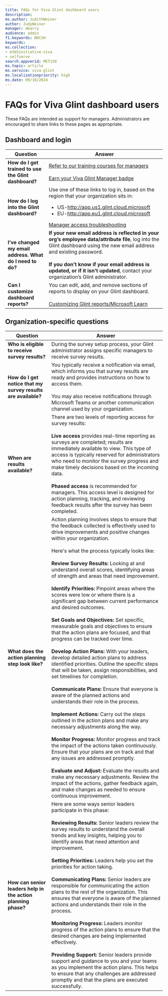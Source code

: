 ```yaml
---
title: FAQs for Viva Glint dashboard users
description: 
ms.author: JudithWeiner
author: JudyWeiner
manager: mbarry
audience: admin
f1.keywords: NOCSH
keywords: 
ms.collection:  
- m365initiative-viva
- selfserve 
search.appverid: MET150 
ms.topic: article
ms.service: viva-glint
ms.localizationpriority: high
ms.date: 09/18/2024
---
```


# FAQs for Viva Glint dashboard users

These FAQs are intended as support for managers. Administrators are encouraged to share links to these pages as appropriate.

## Dashboard and login

|Question|Answer|
|----|-----|
|**How do I get trained to use the Glint dashboard?**|[Refer to our training courses for managers](https:/learn.microsoft.com/en-us/viva/glint/start/viva-glint-learning-paths-and-modules#courses-for-managers)<br></br>[Earn your Viva Glint Manager badge](https://learn.microsoft.com/en-us/viva/glint/start/viva-glint-learning-paths-and-modules#courses-for-managers)|
|**How do I log into the Glint dashboard?**|Use one of these links to log in, based on the region that your organization sits in:<ul><li>US-http://app.us1.glint.cloud.microsoft </li><li>EU-http://app.eu1.glint.cloud.microsoft</ul>[Manager access troubleshooting](https://learn.microsoft.com/en-us/viva/glint/setup/manager-access-issues)|
|**I’ve changed my email address. What do I need to do?**|**If your new email address is reflected in your org’s employee data/attribute file**, log into the Glint dashboard using the new email address and existing password.<br></br>**If you don't know if your email address is updated, or if it isn't updated**, contact your organization’s Glint administrator.|
|**Can I customize dashboard reports?**|You can edit, add, and remove sections of reports to display on your Glint dashboard.<br></br>[Customizing Glint reports/Microsoft Learn](https://learn.microsoft.com/en-us/viva/glint/reports/report-customization)|

## Organization-specific questions

|Question|Answer|
|----|-----|
|**Who is eligible to receive survey results?**|During the survey setup process, your Glint administrator assigns specific managers to receive survey results.|
|**How do I get notice that my survey results are available?**|You typically receive a notification via email, which informs you that survey results are ready and provides instructions on how to access them. <br></br>You may also receive notifications through Microsoft Teams or another communication channel used by your organization.|
|**When are results available?**|There are two levels of reporting access for survey results: <br></br>**Live access** provides real-time reporting as surveys are completed; results are immediately available to view. This type of access is typically reserved for administrators who need to monitor the survey progress and make timely decisions based on the incoming data.<br></br>**Phased access** is recommended for managers. This access level is designed for action planning, tracking, and reviewing feedback results after the survey has been completed. |
|**What does the action planning step look like?**|Action planning involves steps to ensure that the feedback collected is effectively used to drive improvements and positive changes within your organization. <br></br>Here's what the process typically looks like:<br></br>**Review Survey Results:** Looking at and understand overall scores, identifying areas of strength and areas that need improvement.<br></br>**Identify Priorities:** Pinpoint areas where the scores were low or where there is a significant gap between current performance and desired outcomes.<br></br>**Set Goals and Objectives:** Set specific, measurable goals and objectives to ensure that the action plans are focused, and that progress can be tracked over time.<br></br>**Develop Action Plans:** With your leaders, develop detailed action plans to address identified priorities. Outline the specific steps that will be taken, assign responsibilities, and set timelines for completion.<br></br>**Communicate Plans:** Ensure that everyone is aware of the planned actions and understands their role in the process.<br></br>**Implement Actions:** Carry out the steps outlined in the action plans and make any necessary adjustments along the way.<br></br>**Monitor Progress:** Monitor progress and track the impact of the actions taken continuously. Ensure that your plans are on track and that any issues are addressed promptly.<br></br>**Evaluate and Adjust:** Evaluate the results and make any necessary adjustments. Review the impact of the actions, gather feedback again, and make changes as needed to ensure continuous improvement.|
|**How can senior leaders help in the action planning phase?**|Here are some ways senior leaders participate in this phase:<br></br>**Reviewing Results:** Senior leaders review the survey results to understand the overall trends and key insights, helping you to identify areas that need attention and improvement.<br></br>**Setting Priorities:** Leaders help you set the priorities for action taking.<br></br>**Communicating Plans:** Senior leaders are responsible for communicating the action plans to the rest of the organization. This ensures that everyone is aware of the planned actions and understands their role in the process.<br></br>**Monitoring Progress:** Leaders monitor progress of the action plans to ensure that the desired changes are being implemented effectively. <br></br>**Providing Support:** Senior leaders provide support and guidance to you and your teams as you implement the action plans. This helps to ensure that any challenges are addressed promptly and that the plans are executed successfully.|











